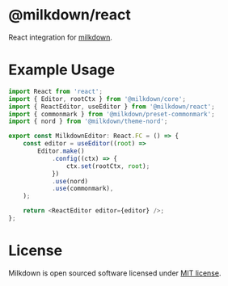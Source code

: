# @milkdown/react

React integration for [milkdown](https://saul-mirone.github.io/milkdown/).

# Example Usage

```typescript
import React from 'react';
import { Editor, rootCtx } from '@milkdown/core';
import { ReactEditor, useEditor } from '@milkdown/react';
import { commonmark } from '@milkdown/preset-commonmark';
import { nord } from '@milkdown/theme-nord';

export const MilkdownEditor: React.FC = () => {
    const editor = useEditor((root) =>
        Editor.make()
            .config((ctx) => {
                ctx.set(rootCtx, root);
            })
            .use(nord)
            .use(commonmark),
    );

    return <ReactEditor editor={editor} />;
};
```

# License

Milkdown is open sourced software licensed under [MIT license](https://github.com/Saul-Mirone/milkdown/blob/main/LICENSE).
